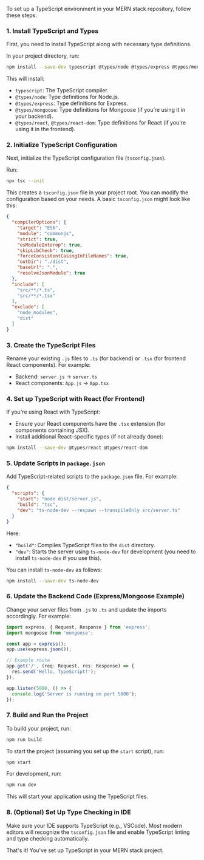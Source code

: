 

To set up a TypeScript environment in your MERN stack repository, follow these steps:

### 1. **Install TypeScript and Types**
First, you need to install TypeScript along with necessary type definitions.

In your project directory, run:

```bash
npm install --save-dev typescript @types/node @types/express @types/mongoose @types/react @types/react-dom
```

This will install:
- `typescript`: The TypeScript compiler.
- `@types/node`: Type definitions for Node.js.
- `@types/express`: Type definitions for Express.
- `@types/mongoose`: Type definitions for Mongoose (if you’re using it in your backend).
- `@types/react`, `@types/react-dom`: Type definitions for React (if you're using it in the frontend).

### 2. **Initialize TypeScript Configuration**
Next, initialize the TypeScript configuration file (`tsconfig.json`).

Run:

```bash
npx tsc --init
```

This creates a `tsconfig.json` file in your project root. You can modify the configuration based on your needs. A basic `tsconfig.json` might look like this:

```json
{
  "compilerOptions": {
    "target": "ES6",
    "module": "commonjs",
    "strict": true,
    "esModuleInterop": true,
    "skipLibCheck": true,
    "forceConsistentCasingInFileNames": true,
    "outDir": "./dist",
    "baseUrl": ".",
    "resolveJsonModule": true
  },
  "include": [
    "src/**/*.ts",
    "src/**/*.tsx"
  ],
  "exclude": [
    "node_modules",
    "dist"
  ]
}
```

### 3. **Create the TypeScript Files**
Rename your existing `.js` files to `.ts` (for backend) or `.tsx` (for frontend React components). For example:
- Backend: `server.js` → `server.ts`
- React components: `App.js` → `App.tsx`

### 4. **Set up TypeScript with React (for Frontend)**
If you're using React with TypeScript:
- Ensure your React components have the `.tsx` extension (for components containing JSX).
- Install additional React-specific types (if not already done):

```bash
npm install --save-dev @types/react @types/react-dom
```

### 5. **Update Scripts in `package.json`**
Add TypeScript-related scripts to the `package.json` file. For example:

```json
{
  "scripts": {
    "start": "node dist/server.js",
    "build": "tsc",
    "dev": "ts-node-dev --respawn --transpileOnly src/server.ts"
  }
}
```

Here:
- `"build"`: Compiles TypeScript files to the `dist` directory.
- `"dev"`: Starts the server using `ts-node-dev` for development (you need to install `ts-node-dev` if you use this).

You can install `ts-node-dev` as follows:

```bash
npm install --save-dev ts-node-dev
```

### 6. **Update the Backend Code (Express/Mongoose Example)**
Change your server files from `.js` to `.ts` and update the imports accordingly. For example:

```typescript
import express, { Request, Response } from 'express';
import mongoose from 'mongoose';

const app = express();
app.use(express.json());

// Example route
app.get('/', (req: Request, res: Response) => {
  res.send('Hello, TypeScript!');
});

app.listen(5000, () => {
  console.log('Server is running on port 5000');
});
```

### 7. **Build and Run the Project**
To build your project, run:

```bash
npm run build
```

To start the project (assuming you set up the `start` script), run:

```bash
npm start
```

For development, run:

```bash
npm run dev
```

This will start your application using the TypeScript files.

### 8. **(Optional) Set Up Type Checking in IDE**
Make sure your IDE supports TypeScript (e.g., VSCode). Most modern editors will recognize the `tsconfig.json` file and enable TypeScript linting and type checking automatically.

That's it! You've set up TypeScript in your MERN stack project.